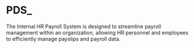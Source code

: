 # PDS_
The Internal HR Payroll System is designed to streamline payroll management within an organization, allowing HR personnel and employees to efficiently manage payslips and payroll data.
